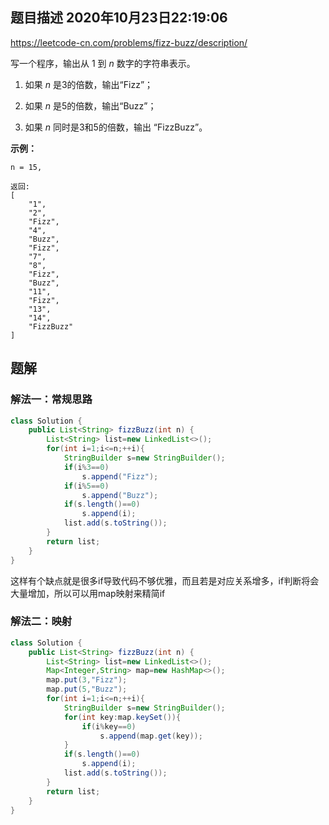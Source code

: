 ## 题目描述	2020年10月23日22:19:06

https://leetcode-cn.com/problems/fizz-buzz/description/

写一个程序，输出从 1 到 *n* 数字的字符串表示。

1. 如果 *n* 是3的倍数，输出“Fizz”；

2. 如果 *n* 是5的倍数，输出“Buzz”；
3. 如果 *n* 同时是3和5的倍数，输出 “FizzBuzz”。

**示例：**

```
n = 15,

返回:
[
    "1",
    "2",
    "Fizz",
    "4",
    "Buzz",
    "Fizz",
    "7",
    "8",
    "Fizz",
    "Buzz",
    "11",
    "Fizz",
    "13",
    "14",
    "FizzBuzz"
]
```

## 题解

### 解法一：常规思路

```java
class Solution {
    public List<String> fizzBuzz(int n) {
        List<String> list=new LinkedList<>();
        for(int i=1;i<=n;++i){
            StringBuilder s=new StringBuilder();
            if(i%3==0)
            	s.append("Fizz");
            if(i%5==0)
            	s.append("Buzz");
            if(s.length()==0)
            	s.append(i);
            list.add(s.toString());
        }
        return list;
    }
}
```

这样有个缺点就是很多if导致代码不够优雅，而且若是对应关系增多，if判断将会大量增加，所以可以用map映射来精简if

### 解法二：映射

```java
class Solution {
    public List<String> fizzBuzz(int n) {
        List<String> list=new LinkedList<>();
        Map<Integer,String> map=new HashMap<>();
        map.put(3,"Fizz");
        map.put(5,"Buzz");
        for(int i=1;i<=n;++i){
            StringBuilder s=new StringBuilder();
            for(int key:map.keySet()){
                if(i%key==0)
                    s.append(map.get(key));
            }
            if(s.length()==0)
                s.append(i);
            list.add(s.toString());
        }
        return list;
    }
}
```

